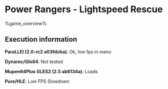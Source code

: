 # Power Rangers - Lightspeed Rescue 

%game_overview%

## Execution information

**ParaLLEl (2.0-rc2 a03fdcba)**: Ok, low fps in menu

**Dynarec/Gln64**: Not tested

**Mupen64Plus GLES2 (2.5 ab8134a)**: Loads

**Pure/HLE**: Low FPS Slowdown